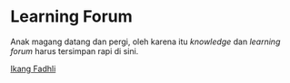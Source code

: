# Learning Forum

Anak magang datang dan pergi, oleh karena itu _knowledge_ dan _learning forum_ harus tersimpan rapi di sini.

[Ikang Fadhli](https://ikanx101.com/)
